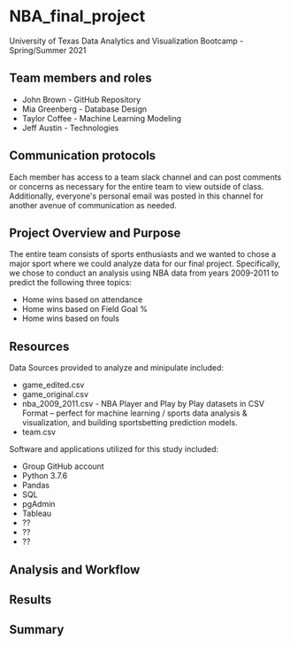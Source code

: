 # NBA_final_project
University of Texas Data Analytics and Visualization Bootcamp - Spring/Summer 2021 

## Team members and roles
- John Brown - GitHub Repository
- Mia Greenberg - Database Design
- Taylor Coffee - Machine Learning Modeling
- Jeff Austin - Technologies

## Communication protocols 

Each member has access to a team slack channel and can post comments or concerns as necessary for the entire team to view outside of class.  Additionally, everyone's personal email was posted in this channel for another avenue of communication as needed.

## Project Overview and Purpose
The entire team consists of sports enthusiasts and we wanted to chose a major sport where we could analyze data for our final project.  Specifically, we chose to conduct an analysis using NBA data from years 2009-2011 to predict the following three topics:

- Home wins based on attendance
- Home wins based on Field Goal %
- Home wins based on fouls

## Resources
Data Sources provided to analyze and minipulate included:
- game_edited.csv
- game_original.csv
- nba_2009_2011.csv - NBA Player and Play by Play datasets in CSV Format – perfect for machine learning / sports data analysis & visualization, and building sportsbetting prediction models.
- team.csv

Software and applications utilized for this study included:
- Group GitHub account
- Python 3.7.6
- Pandas
- SQL
- pgAdmin
- Tableau
- ??
- ??
- ??

## Analysis and Workflow

## Results

## Summary

